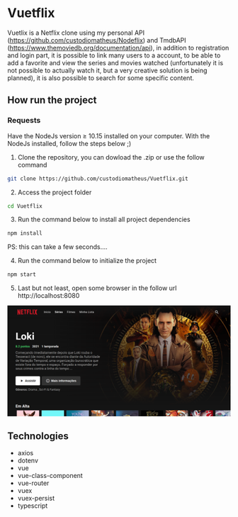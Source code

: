 # Vuetflix
Vuetlix is a Netflix clone using my personal API (https://github.com/custodiomatheus/Nodeflix) and TmdbAPI (https://www.themoviedb.org/documentation/api), in addition to registration and login part, it is possible to link many users to a account, to be able to add a favorite and view the series and movies watched (unfortunately it is not possible to actually watch it, but a very creative solution is being planned), it is also possible to search for some specific content.

## How run the project

### Requests
Have the NodeJs version ≥ 10.15 installed on your computer.
With the NodeJs installed, follow the steps below ;)

1. Clone the repository, you can dowload the .zip or use the follow command
```bash
git clone https://github.com/custodiomatheus/Vuetflix.git
```
2. Access the project folder
```bash
cd Vuetflix
```
3. Run the command below to install all project dependencies
```bash
npm install
```
PS: this can take a few seconds....

4. Run the command below to initialize the project
```bash
npm start
```
5. Last but not least, open some browser in the follow url
http://localhost:8080

![Pagina inicial](./index.png)

## Technologies
* axios
* dotenv
* vue
* vue-class-component
* vue-router
* vuex
* vuex-persist
* typescript

